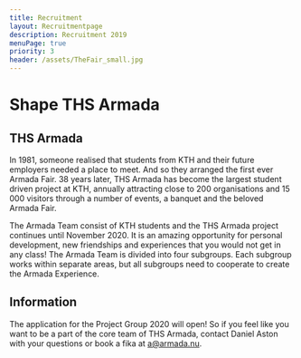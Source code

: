 ```yaml
---
title: Recruitment
layout: Recruitmentpage
description: Recruitment 2019
menuPage: true
priority: 3
header: /assets/TheFair_small.jpg
---
```

# Shape THS Armada 

## THS Armada

In 1981, someone realised that students from KTH and their future employers needed a place to meet. And so they arranged the first ever Armada Fair. 38 years later, THS Armada has become the largest student driven project at KTH, annually attracting close to 200 organisations and 15 000 visitors through a number of events, a banquet and the beloved Armada Fair.

The Armada Team consist of KTH students and the THS Armada project continues until November 2020. It is an amazing opportunity for personal development, new friendships and experiences that you would not get in any class! The Armada Team is divided into four subgroups. Each subgroup works within separate areas, but all subgroups need to cooperate to create the Armada Experience. 



## Information

The application for the Project Group 2020 will open! So if you feel like you want to be a part of the core team of THS Armada, contact Daniel Aston with your questions or book a fika at a@armada.nu.
